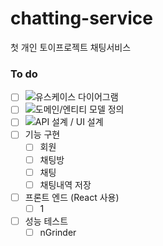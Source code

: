 # chatting-service
첫 개인 토이프로젝트 채팅서비스

### To do
- [ ] ![유스케이스 다이어그램](https://github.com/dmdwns2/chatting-service/issues/2)
- [ ] ![도메인/엔티티 모델 정의](https://github.com/dmdwns2/chatting-service/issues/1) 
- [ ] ![API 설계 / UI 설계](https://github.com/dmdwns2/chatting-service/issues/3)
- [ ] 기능 구현
  - [ ] 회원
  - [ ] 채팅방
  - [ ] 채팅
  - [ ] 채팅내역 저장
- [ ] 프론트 엔드 (React 사용)
  - [ ] 1
- [ ] 성능 테스트
  - [ ] nGrinder

